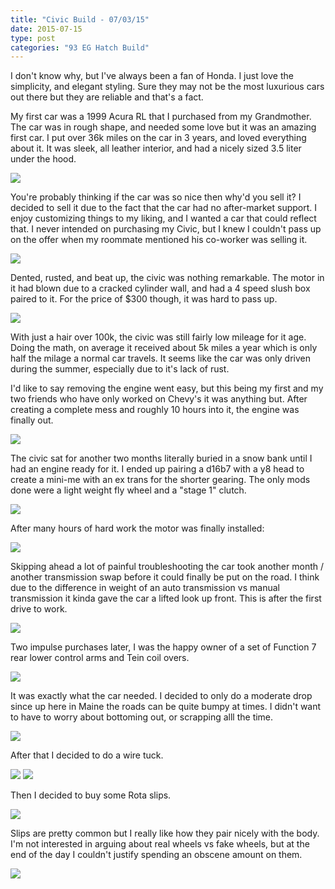 ```yaml
---
title: "Civic Build - 07/03/15"
date: 2015-07-15
type: post
categories: "93 EG Hatch Build"
---
```


I don't know why, but I've always been a fan of Honda. I just love the simplicity, and elegant styling. Sure they may not be the most luxurious cars out there but they are reliable and that's a fact.

My first car was a 1999 Acura RL that I purchased from my Grandmother. The car was in rough shape, and needed some love but it was an amazing first car. I put over 36k miles on the car in 3 years, and loved everything about it. It was sleek, all leather interior, and had a nicely sized 3.5 liter under the hood.

![](images/1.jpg)

You're probably thinking if the car was so nice then why'd you sell it? I decided to sell it due to the fact that the car had no after-market support. I enjoy customizing things to my liking, and I wanted a car that could reflect that. I never intended on purchasing my Civic, but I knew I couldn't pass up on the offer when my roommate mentioned his co-worker was selling it.

![](images/2.jpg)

Dented, rusted, and beat up, the civic was nothing remarkable. The motor in it had blown due to a cracked cylinder wall, and had a 4 speed slush box paired to it. For the price of \$300 though, it was hard to pass up.

![](images/3.jpg)

With just a hair over 100k, the civic was still fairly low mileage for it age. Doing the math, on average it received about 5k miles a year which is only half the milage a normal car travels. It seems like the car was only driven during the summer, especially due to it's lack of rust.

I'd like to say removing the engine went easy, but this being my first and my two friends who have only worked on Chevy's it was anything but. After creating a complete mess and roughly 10 hours into it, the engine was finally out.

![](images/4.jpg)

The civic sat for another two months literally buried in a snow bank until I had an engine ready for it. I ended up pairing a d16b7 with a y8 head to create a mini-me with an ex trans for the shorter gearing. The only mods done were a light weight fly wheel and a "stage 1" clutch.

![](images/5.jpg)

After many hours of hard work the motor was finally installed:

![](images/6.jpg)

Skipping ahead a lot of painful troubleshooting the car took another month / another transmission swap before it could finally be put on the road. I think due to the difference in weight of an auto transmission vs manual transmission it kinda gave the car a lifted look up front. This is after the first drive to work.

![](images/7.jpg)

Two impulse purchases later, I was the happy owner of a set of Function 7 rear lower control arms and Tein coil overs.

![](images/8.jpg)

It was exactly what the car needed. I decided to only do a moderate drop since up here in Maine the roads can be quite bumpy at times. I didn't want to have to worry about bottoming out, or scrapping alll the time.

![](images/9.jpg)

After that I decided to do a wire tuck.

![](images/10.jpg)
![](images/11.jpg)

Then I decided to buy some Rota slips.

![](images/12.jpg)

Slips are pretty common but I really like how they pair nicely with the body. I'm not interested in arguing about real wheels vs fake wheels, but at the end of the day I couldn't justify spending an obscene amount on them.

![](images/13.jpg)
